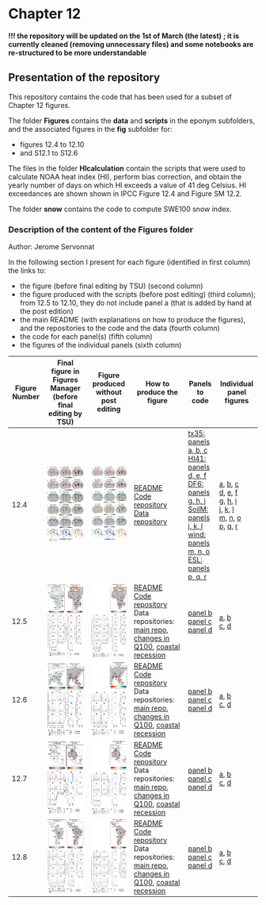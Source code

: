 # Chapter 12

**!!! the repository will be updated on the 1st of March (the latest) ; it is currently cleaned (removing unnecessary files) and some notebooks are re-structured to be more understandable**

## Presentation of the repository
This repository contains the code that has been used for a subset of Chapter 12 figures.

The folder **Figures** contains the **data** and **scripts** in the eponym subfolders, and the associated figures in the **fig** subfolder for:
- figures 12.4 to 12.10
- and S12.1 to S12.6

The files in the folder **HIcalculation** contain the scripts that were used to calculate NOAA heat index (HI), perform bias correction, and obtain the yearly number of days on which HI exceeds a value of 41 deg Celsius. HI exceedances are shown shown in IPCC Figure 12.4 and Figure SM 12.2.

The folder **snow** contains the code to compute SWE100 snow index.

### Description of the content of the Figures folder
Author: Jerome Servonnat

In the following section I present for each figure (identified in first column) the links to:
- the figure (before final editing by TSU) (second column)
- the figure produced with the scripts (before post editing) (third column); from 12.5 to 12.10, they do not include panel a (that is added by hand at the post edition)
- the main README (with explanations on how to produce the figures), and the repositories to the code and the data (fourth column)
- the code for each panel(s) (fifth column)
- the figures of the individual panels (sixth column)

|Figure Number|Final figure in Figures Manager (before final editing by TSU)|Figure produced without post editing|How to produce the figure|Panels to code|Individual panel figures|
|---|---|---|---|---|---|
|12.4|<img src="https://github.com/IPCC-WG1/Chapter-12/blob/main/Figures/figs/Figures_Manager/12.4_HR.png" alt="alt text" title="image Title" height="150"/>|<img src="https://github.com/IPCC-WG1/Chapter-12/blob/main/Figures/figs/global_figure_12.4/figure_12.4.png" alt="alt text" title="image Title" height="150"/>|[README](https://github.com/IPCC-WG1/Chapter-12/blob/main/Figures/scripts/global_figure_12.4/README_figure_12.4)<br>[Code repository](https://github.com/IPCC-WG1/Chapter-12/tree/main/Figures/scripts/global_figure_12.4)<br>[Data repository](https://github.com/IPCC-WG1/Chapter-12/tree/main/Figures/data/Figure_12.4)|[tx35: panels a, b, c](https://github.com/IPCC-WG1/Chapter-12/blob/main/Figures/scripts/global_figure_12.4/tx35_individual_figures.ipynb)<br>[HI41: panels d, e, f](https://github.com/IPCC-WG1/Chapter-12/blob/main/Figures/scripts/global_figure_12.4/HI_NOAA_individual_figures.ipynb)<br>[DF6: panels g, h, i](https://github.com/IPCC-WG1/Chapter-12/blob/main/Figures/scripts/global_figure_12.4/DF6_individual_figures.ipynb)<br>[SoilM: panels j, k, l](https://github.com/IPCC-WG1/Chapter-12/blob/main/Figures/scripts/global_figure_12.4/SoilMoisture_individual_figures.ipynb)<br>[wind: panels m, n, o](https://github.com/IPCC-WG1/Chapter-12/blob/main/Figures/scripts/global_figure_12.4/wind_perc-baseline_individual_figures.ipynb)<br>[ESL: panels p, q, r](https://github.com/IPCC-WG1/Chapter-12/blob/main/Figures/scripts/global_figure_12.4/ETWL_individual_figures.ipynb)|[a](https://github.com/IPCC-WG1/Chapter-12/blob/main/Figures/figs/global_figure_12.4/panel_a_tx35_ssp126_2081-2100_80perc-agreement.png), [b](https://github.com/IPCC-WG1/Chapter-12/blob/main/Figures/figs/global_figure_12.4/panel_b_tx35_ssp585_2041-2060_80perc-agreement.png), [c](https://github.com/IPCC-WG1/Chapter-12/blob/main/Figures/figs/global_figure_12.4/panel_c_tx35_ssp585_2081-2100_80perc-agreement.png)<br>[d](https://github.com/IPCC-WG1/Chapter-12/blob/main/Figures/figs/global_figure_12.4/panel_d_HI41_ssp126_2081-2100_80perc-agreement.png), [e](https://github.com/IPCC-WG1/Chapter-12/blob/main/Figures/figs/global_figure_12.4/panel_e_HI41_ssp585_2041-2060_80perc-agreement.png), [f](https://github.com/IPCC-WG1/Chapter-12/blob/main/Figures/figs/global_figure_12.4/panel_f_HI41_ssp585_2081-2100_80perc-agreement.png)<br>[g](https://github.com/IPCC-WG1/Chapter-12/blob/main/Figures/figs/global_figure_12.4/panel_g_DF6_ssp126_farch_80perc-agreement.png), [h](https://github.com/IPCC-WG1/Chapter-12/blob/main/Figures/figs/global_figure_12.4/panel_h_DF6_ssp585_midch_80perc-agreement.png), [i](https://github.com/IPCC-WG1/Chapter-12/blob/main/Figures/figs/global_figure_12.4/panel_i_DF6_ssp585_farch_80perc-agreement.png)<br>[j](https://github.com/IPCC-WG1/Chapter-12/blob/main/Figures/figs/global_figure_12.4/panel_j_mrso_ssp126_2081-2100_80perc-agreement.png), [k](https://github.com/IPCC-WG1/Chapter-12/blob/main/Figures/figs/global_figure_12.4/panel_k_mrso_ssp585_2041-2060_80perc-agreement.png), [l](https://github.com/IPCC-WG1/Chapter-12/blob/main/Figures/figs/global_figure_12.4/panel_l_mrso_ssp585_2081-2100_80perc-agreement.png)<br>[m](https://github.com/IPCC-WG1/Chapter-12/blob/main/Figures/figs/global_figure_12.4/panel_m_wind_ssp126_2081-2100_80perc-agreement.png), [n](https://github.com/IPCC-WG1/Chapter-12/blob/main/Figures/figs/global_figure_12.4/panel_n_wind_ssp585_2041-2060_80perc-agreement.png), [o](https://github.com/IPCC-WG1/Chapter-12/blob/main/Figures/figs/global_figure_12.4/panel_o_wind_ssp585_2081-2100_80perc-agreement.png)<br>[p](https://github.com/IPCC-WG1/Chapter-12/blob/main/Figures/figs/global_figure_12.4/panel_p_ESL_2100_RCP45-final.png), [q](https://github.com/IPCC-WG1/Chapter-12/blob/main/Figures/figs/global_figure_12.4/panel_q_ESL_2050_RCP85-final.png), [r](https://github.com/IPCC-WG1/Chapter-12/blob/main/Figures/figs/global_figure_12.4/panel_r_ESL_2100_RCP85-final.png)
|12.5|<img src="https://github.com/IPCC-WG1/Chapter-12/blob/main/Figures/figs/Figures_Manager/12.5_HR.png" alt="alt text" title="image Title" height="150"/>|<img src="https://github.com/IPCC-WG1/Chapter-12/blob/main/Figures/figs/Figure_12.5/AFRICA_regional_figure_12.5.png" alt="alt text" title="image Title" height="150"/>|[README](https://github.com/IPCC-WG1/Chapter-12/blob/main/Figures/scripts/AFRICA_regional_figure/README_figure_12.5)<br>[Code repository](https://github.com/IPCC-WG1/Chapter-12/tree/main/Figures/scripts/AFRICA_regional_figure)<br>Data repositories: [main repo](https://github.com/IPCC-WG1/Chapter-12/tree/main/Figures/data/Figure_12.5), [changes in Q100](https://github.com/IPCC-WG1/Chapter-12/tree/main/Figures/data/PERCENTILES_CHANGE_DIVDRA_ABSOLUTE), [coastal recession](https://github.com/IPCC-WG1/Chapter-12/tree/main/Figures/data/coastal_recession)|[panel b](https://github.com/IPCC-WG1/Chapter-12/blob/main/Figures/scripts/AFRICA_regional_figure/CoastalRecession_map_AR6regions_AFRICA.ipynb)<br>[panel c](https://github.com/IPCC-WG1/Chapter-12/blob/main/Figures/scripts/AFRICA_regional_figure/Q100_Quantile_plot_region.ipynb)<br>[panel d](https://github.com/IPCC-WG1/Chapter-12/blob/main/Figures/scripts/AFRICA_regional_figure/Barplots_coastalrecession.ipynb)|[a](https://github.com/IPCC-WG1/Chapter-12/blob/main/Figures/figs/Figure_12.5/panel_a_AFR_Q100_nohatching_divdra.png), [b](https://github.com/IPCC-WG1/Chapter-12/blob/main/Figures/figs/Figure_12.5/panel_b_AFRICA_CoastalRecession_map_RCP85_2100.png)<br>[c](https://github.com/IPCC-WG1/Chapter-12/blob/main/Figures/figs/Figure_12.5/panel_c_AFRICA_Q100_boxplot.png), [d](https://github.com/IPCC-WG1/Chapter-12/blob/main/Figures/figs/Figure_12.5/panel_d_AFRICA_CoastalRecession_boxplot_RCP85_2100.png)|
|12.6|<img src="https://github.com/IPCC-WG1/Chapter-12/blob/main/Figures/figs/Figures_Manager/12.6_HR.png" alt="alt text" title="image Title" height="150"/>|<img src="https://github.com/IPCC-WG1/Chapter-12/blob/main/Figures/figs/Figure_12.6/ASIA_regional_figure_12.6.png" alt="alt text" title="image Title" height="150"/>|[README](https://github.com/IPCC-WG1/Chapter-12/blob/main/Figures/scripts/ASIA_regional_figure/README_figure_12.6)<br>[Code repository](https://github.com/IPCC-WG1/Chapter-12/tree/main/Figures/scripts/ASIA_regional_figure)<br>Data repositories: [main repo](https://github.com/IPCC-WG1/Chapter-12/tree/main/Figures/data/Figure_12.6), [changes in Q100](https://github.com/IPCC-WG1/Chapter-12/tree/main/Figures/data/PERCENTILES_CHANGE_DIVDRA_ABSOLUTE), [coastal recession](https://github.com/IPCC-WG1/Chapter-12/tree/main/Figures/data/coastal_recession)|[panel b](https://github.com/IPCC-WG1/Chapter-12/blob/main/Figures/scripts/ASIA_regional_figure/CoastalRecession_map_AR6regions_ASIA.ipynb)<br>[panel c](https://github.com/IPCC-WG1/Chapter-12/blob/main/Figures/scripts/ASIA_regional_figure/Q100_Quantile_plot_region.ipynb)<br>[panel d](https://github.com/IPCC-WG1/Chapter-12/blob/main/Figures/scripts/ASIA_regional_figure/Barplots_coastalrecession.ipynb)|[a](https://github.com/IPCC-WG1/Chapter-12/blob/main/Figures/figs/Figure_12.6/panel_a_ASIA_Q100_nohatching_divdra.png), [b](https://github.com/IPCC-WG1/Chapter-12/blob/main/Figures/figs/Figure_12.6/panel_b_ASIA_CoastalRecession_map_RCP85_2100.png)<br>[c](https://github.com/IPCC-WG1/Chapter-12/blob/main/Figures/figs/Figure_12.6/panel_c_ASIA_Q100_boxplot.png), [d](https://github.com/IPCC-WG1/Chapter-12/blob/main/Figures/figs/Figure_12.6/panel_d_ASIA_CoastalRecession_boxplot_RCP85_2100.png)|
|12.7|<img src="https://github.com/IPCC-WG1/Chapter-12/blob/main/Figures/figs/Figures_Manager/12.7_HR.png" alt="alt text" title="image Title" height="150"/>|<img src="https://github.com/IPCC-WG1/Chapter-12/blob/main/Figures/figs/Figure_12.7/Australasia_regional_figure_12.7.png" alt="alt text" title="image Title" height="150"/>|[README](https://github.com/IPCC-WG1/Chapter-12/blob/main/Figures/scripts/Australasia_regional_figure/README_figure_12.7)<br>[Code repository](https://github.com/IPCC-WG1/Chapter-12/tree/main/Figures/scripts/Australasia_regional_figure)<br>Data repositories: [main repo](https://github.com/IPCC-WG1/Chapter-12/tree/main/Figures/data/Figure_12.7), [changes in Q100](https://github.com/IPCC-WG1/Chapter-12/tree/main/Figures/data/PERCENTILES_CHANGE_DIVDRA_ABSOLUTE), [coastal recession](https://github.com/IPCC-WG1/Chapter-12/tree/main/Figures/data/coastal_recession)|[panel b](https://github.com/IPCC-WG1/Chapter-12/blob/main/Figures/scripts/Australasia_regional_figure/CoastalRecession_map_AR6regions_Australasia.ipynb)<br>[panel c](https://github.com/IPCC-WG1/Chapter-12/blob/main/Figures/scripts/Australasia_regional_figure/Q100_Quantile_plot_region.ipynb)<br>[panel d](https://github.com/IPCC-WG1/Chapter-12/blob/main/Figures/scripts/Australasia_regional_figure/Barplots_coastalrecession.ipynb)|[a](https://github.com/IPCC-WG1/Chapter-12/blob/main/Figures/figs/Figure_12.7/panel_a_AUS_Q100_nohatching_divdra.png), [b](https://github.com/IPCC-WG1/Chapter-12/blob/main/Figures/figs/Figure_12.7/panel_b_Australasia_CoastalRecession_map_RCP85_2100.png)<br>[c](https://github.com/IPCC-WG1/Chapter-12/blob/main/Figures/figs/Figure_12.7/panel_c_Australasia_Q100_boxplot.png), [d](https://github.com/IPCC-WG1/Chapter-12/blob/main/Figures/figs/Figure_12.7/panel_d_Australasia_CoastalRecession_boxplot_RCP85_2100.png)|
|12.8|<img src="https://github.com/IPCC-WG1/Chapter-12/blob/main/Figures/figs/Figures_Manager/12.8_HR.png" alt="alt text" title="image Title" height="150"/>|<img src="https://github.com/IPCC-WG1/Chapter-12/blob/main/Figures/figs/Figure_12.8/SOUTH-AMERICA_regional_figure_12.8.png" alt="alt text" title="image Title" height="150"/>|[README](https://github.com/IPCC-WG1/Chapter-12/blob/main/Figures/scripts/SOUTH-AMERICA_regional_figure/README_figure_12.8)<br>[Code repository](https://github.com/IPCC-WG1/Chapter-12/tree/main/Figures/scripts/SOUTH-AMERICA_regional_figure)<br>Data repositories: [main repo](https://github.com/IPCC-WG1/Chapter-12/tree/main/Figures/data/Figure_12.8), [changes in Q100](https://github.com/IPCC-WG1/Chapter-12/tree/main/Figures/data/PERCENTILES_CHANGE_DIVDRA_ABSOLUTE), [coastal recession](https://github.com/IPCC-WG1/Chapter-12/tree/main/Figures/data/coastal_recession)|[panel b](https://github.com/IPCC-WG1/Chapter-12/blob/main/Figures/scripts/SOUTH-AMERICA_regional_figure/CoastalRecession_map_AR6regions_SOUTH-AMERICA.ipynb)<br>[panel c](https://github.com/IPCC-WG1/Chapter-12/blob/main/Figures/scripts/SOUTH-AMERICA_regional_figure/Q100_Quantile_plot_region.ipynb)<br>[panel d](https://github.com/IPCC-WG1/Chapter-12/blob/main/Figures/scripts/SOUTH-AMERICA_regional_figure/Barplots_coastalrecession.ipynb)|[a](https://github.com/IPCC-WG1/Chapter-12/blob/main/Figures/figs/Figure_12.8/SOUTH-AMERICA_regional_figure_12.8.png), [b](https://github.com/IPCC-WG1/Chapter-12/blob/main/Figures/figs/Figure_12.8/panel_b_SOUTH-AMERICA_CoastalRecession_map_RCP85_2100.png)<br>[c](https://github.com/IPCC-WG1/Chapter-12/blob/main/Figures/figs/Figure_12.8/panel_c_SOUTH-AMERICA_Q100_boxplot.png), [d](https://github.com/IPCC-WG1/Chapter-12/blob/main/Figures/figs/Figure_12.8/panel_d_SOUTH-AMERICA_CoastalRecession_boxplot_RCP85_2100.png)|



